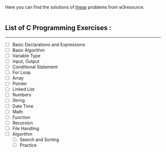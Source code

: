 Here you can find the solutions of [these](https://www.w3resource.com/c-programming-exercises/) problems from w3resource.<br><br>
## List of C Programming Exercises :
<hr>

- [ ] Basic Declarations and Expressions<br>
- [ ] Basic Algorithm<br> 
- [ ] Variable Type<br>
- [ ] Input, Output<br>
- [ ] Conditional Statement<br>
- [ ] For Loop<br>
- [ ] Array<br>
- [ ] Pointer<br>
- [ ] Linked List<br>
- [ ] Numbers<br>
- [ ] String<br>
- [ ] Date Time<br>
- [ ] Math<br>
- [ ] Function<br>
- [ ] Recursion<br>
- [ ] File Handling<br>
- [ ] Algorithm<br>
    - [ ] Search and Sorting<br>
    - [ ] Practice<br>